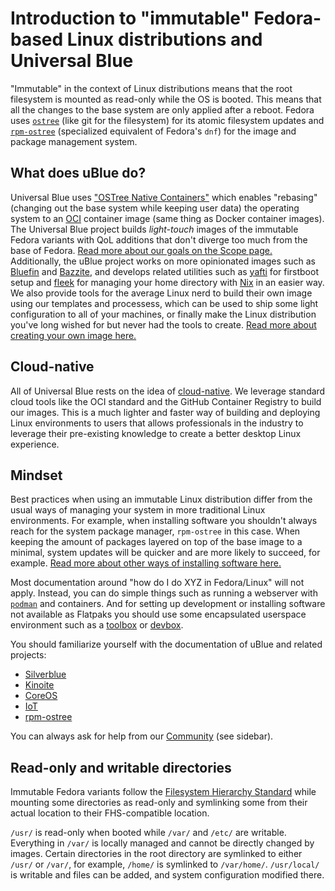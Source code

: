 # Introduction to "immutable" Fedora-based Linux distributions and Universal Blue

"Immutable" in the context of Linux distributions means that the root filesystem is mounted as read-only while the OS is booted. This means that all the changes to the base system are only applied after a reboot. Fedora uses [`ostree`](https://ostreedev.github.io/ostree/) (like git for the filesystem) for its atomic filesystem updates and [`rpm-ostree`](https://docs.fedoraproject.org/en-US/fedora/latest/system-administrators-guide/package-management/rpm-ostree/) (specialized equivalent of Fedora's `dnf`) for the image and package management system.

## What does uBlue do?

Universal Blue uses ["OSTree Native Containers"](https://fedoraproject.org/wiki/Changes/OstreeNativeContainerStable) which enables "rebasing" (changing out the base system while keeping user data) the operating system to an [OCI](https://opencontainers.org/) container image (same thing as Docker container images).  
The Universal Blue project builds *light-touch* images of the immutable Fedora variants with QoL additions that don't diverge too much from the base of Fedora. [Read more about our goals on the Scope page.](https://universal-blue.org/scope/)  
Additionally, the uBlue project works on more opinionated images such as [Bluefin](https://github.com/ublue-os/bluefin) and [Bazzite](https://github.com/ublue-os/bazzite), and develops related utilities such as [yafti](https://github.com/ublue-os/yafti) for firstboot setup and [fleek](https://github.com/ublue-os/fleek) for managing your home directory with [Nix](https://nixos.org/) in an easier way.  
We also provide tools for the average Linux nerd to build their own image using our templates and processess, which can be used to ship some light configuration to all of your machines, or finally make the Linux distribution you've long wished for but never had the tools to create. [Read more about creating your own image here.](http://universal-blue.org/tinker/0-make-your-own/)

## Cloud-native

All of Universal Blue rests on the idea of [cloud-native](https://en.wikipedia.org/wiki/Cloud-native_computing). We leverage standard cloud tools like the OCI standard and the GitHub Container Registry to build our images. This is a much lighter and faster way of building and deploying Linux environments to users that allows professionals in the industry to leverage their pre-existing knowledge to create a better desktop Linux experience.

## Mindset

Best practices when using an immutable Linux distribution differ from the usual ways of managing your system in more traditional Linux environments. For example, when installing software you shouldn't always reach for the system package manager, `rpm-ostree` in this case. When keeping the amount of packages layered on top of the base image to a minimal, system updates will be quicker and are more likely to succeed, for example. [Read more about other ways of installing software here.](https://universal-blue.org/guide/software/)

Most documentation around "how do I do XYZ in Fedora/Linux" will not apply. Instead, you can do simple things such as running a webserver with [`podman`](https://podman.io/) and containers. And for setting up development or installing software not available as Flatpaks you should use some encapsulated userspace environment such as a [toolbox](https://universal-blue.org/guide/toolbox/) or [devbox](https://www.jetpack.io/devbox/).

You should familiarize yourself with the documentation of uBlue and related projects:

- [Silverblue](https://docs.fedoraproject.org/en-US/fedora-silverblue/)
- [Kinoite](https://docs.fedoraproject.org/en-US/fedora-kinoite/)
- [CoreOS](https://docs.fedoraproject.org/en-US/fedora-coreos/)
- [IoT](https://docs.fedoraproject.org/en-US/iot/)
- [rpm-ostree](https://coreos.github.io/rpm-ostree/)

You can always ask for help from our [Community](https://universal-blue.org/CODE_OF_CONDUCT/) (see sidebar).

## Read-only and writable directories

Immutable Fedora variants follow the [Filesystem Hierarchy Standard](https://en.wikipedia.org/wiki/Filesystem_Hierarchy_Standard) while mounting some directories as read-only and symlinking some from their actual location to their FHS-compatible location.

`/usr/` is read-only when booted while `/var/` and `/etc/` are writable. Everything in `/var/` is locally managed and cannot be directly changed by images. Certain directories in the root directory are symlinked to either `/usr/` or `/var/`, for example, `/home/` is symlinked to `/var/home/`. `/usr/local/` is writable and files can be added, and system configuration modified there. 